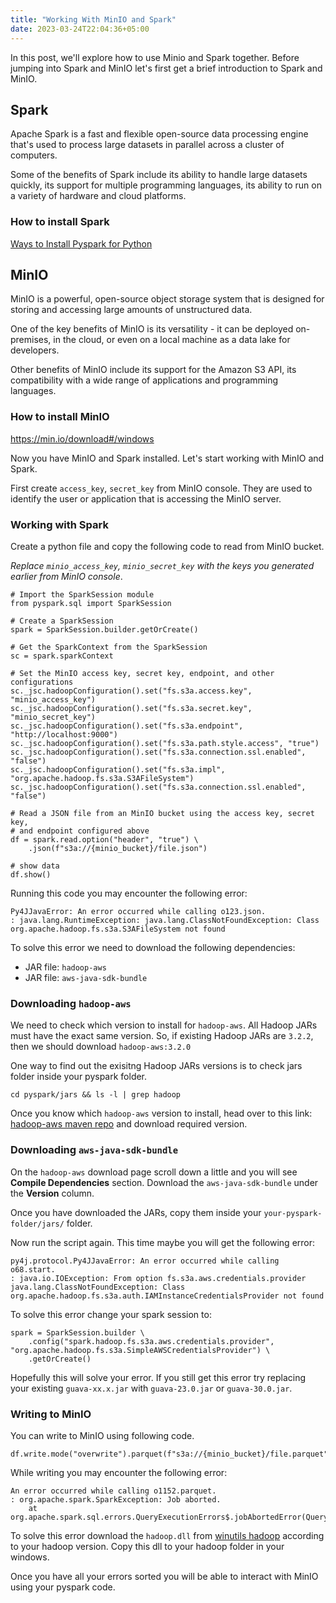 ```yaml
---
title: "Working With MinIO and Spark"
date: 2023-03-24T22:04:36+05:00
---
```


In this post, we'll explore how to use Minio and Spark together. Before jumping into Spark and MinIO let's first get a brief introduction to Spark and MinIO.

## Spark
Apache Spark is a fast and flexible open-source data processing engine that's used to process large datasets in parallel across a cluster of computers. 

Some of the benefits of Spark include its ability to handle large datasets quickly, its support for multiple programming languages, its ability to run on a variety of hardware and cloud platforms.

### How to install Spark
[Ways to Install Pyspark for Python](https://sparkbyexamples.com/pyspark/install-pyspark-for-python/#:~:text=Ways%20to%20Install%20Pyspark%20for%20Python%201%201%3A,...%204%204.%20Test%20PySpark%20Install%20from%20Shell)

## MinIO
MinIO is a powerful, open-source object storage system that is designed for storing and accessing large amounts of unstructured data. 

One of the key benefits of MinIO is its versatility - it can be deployed on-premises, in the cloud, or even on a local machine as a data lake for developers. 

Other benefits of MinIO include its support for the Amazon S3 API, its compatibility with a wide range of applications and programming languages.

### How to install MinIO
https://min.io/download#/windows

Now you have MinIO and Spark installed. Let's start working with MinIO and Spark.

First create `access_key`, `secret_key` from MinIO console. They are used to identify the user or application that is accessing the MinIO server.

### Working with Spark
Create a python file and copy the following code to read from MinIO bucket.

*Replace `minio_access_key`, `minio_secret_key` with the keys you generated earlier from MinIO console*.
```
# Import the SparkSession module
from pyspark.sql import SparkSession

# Create a SparkSession
spark = SparkSession.builder.getOrCreate()

# Get the SparkContext from the SparkSession
sc = spark.sparkContext

# Set the MinIO access key, secret key, endpoint, and other configurations
sc._jsc.hadoopConfiguration().set("fs.s3a.access.key", "minio_access_key")
sc._jsc.hadoopConfiguration().set("fs.s3a.secret.key", "minio_secret_key")
sc._jsc.hadoopConfiguration().set("fs.s3a.endpoint", "http://localhost:9000")
sc._jsc.hadoopConfiguration().set("fs.s3a.path.style.access", "true")
sc._jsc.hadoopConfiguration().set("fs.s3a.connection.ssl.enabled", "false")
sc._jsc.hadoopConfiguration().set("fs.s3a.impl", "org.apache.hadoop.fs.s3a.S3AFileSystem")
sc._jsc.hadoopConfiguration().set("fs.s3a.connection.ssl.enabled", "false")

# Read a JSON file from an MinIO bucket using the access key, secret key, 
# and endpoint configured above
df = spark.read.option("header", "true") \
    .json(f"s3a://{minio_bucket}/file.json")

# show data
df.show()
```
Running this code you may encounter the following error:
```
Py4JJavaError: An error occurred while calling o123.json.
: java.lang.RuntimeException: java.lang.ClassNotFoundException: Class org.apache.hadoop.fs.s3a.S3AFileSystem not found
```

To solve this error we need to download the following dependencies:
* JAR file: `hadoop-aws`
* JAR file: `aws-java-sdk-bundle`

### Downloading `hadoop-aws`
We need to check which version to install for `hadoop-aws`. All Hadoop JARs must have the exact same version. So, if existing Hadoop JARs are `3.2.2`, then we should download `hadoop-aws:3.2.0`

One way to find out the exisitng Hadoop JARs versions is to check jars folder inside your pyspark folder. 
```
cd pyspark/jars && ls -l | grep hadoop
```

Once you know which `hadoop-aws` version to install, head over to this link: [hadoop-aws maven repo](https://mvnrepository.com/artifact/org.apache.hadoop/hadoop-aws) and download required version.

### Downloading `aws-java-sdk-bundle`
On the `hadoop-aws` download page scroll down a little and you will see    
**Compile Dependencies** section. Download the `aws-java-sdk-bundle` under the **Version** column.

Once you have downloaded the JARs, copy them inside your `your-pyspark-folder/jars/` folder.

Now run the script again. This time maybe you will get the following error:
```
py4j.protocol.Py4JJavaError: An error occurred while calling o68.start.
: java.io.IOException: From option fs.s3a.aws.credentials.provider 
java.lang.ClassNotFoundException: Class 
org.apache.hadoop.fs.s3a.auth.IAMInstanceCredentialsProvider not found
```

To solve this error change your spark session to:
```
spark = SparkSession.builder \
    .config("spark.hadoop.fs.s3a.aws.credentials.provider", "org.apache.hadoop.fs.s3a.SimpleAWSCredentialsProvider") \
    .getOrCreate()
```

Hopefully this will solve your error. If you still get this error try replacing your existing `guava-xx.x.jar` with `guava-23.0.jar` or `guava-30.0.jar`.

### Writing to MinIO
You can write to MinIO using following code. 
```
df.write.mode("overwrite").parquet(f"s3a://{minio_bucket}/file.parquet")
```
While writing you may encounter the following error:
```
An error occurred while calling o1152.parquet.
: org.apache.spark.SparkException: Job aborted.
	at org.apache.spark.sql.errors.QueryExecutionErrors$.jobAbortedError(QueryExecutionErrors.scala:638)
```
To solve this error download the `hadoop.dll` from [winutils hadoop](https://github.com/cdarlint/winutils/blob/master)
according to your hadoop version. Copy this dll to your hadoop folder in your windows.

Once you have all your errors sorted you will be able to interact with MinIO using your pyspark code.